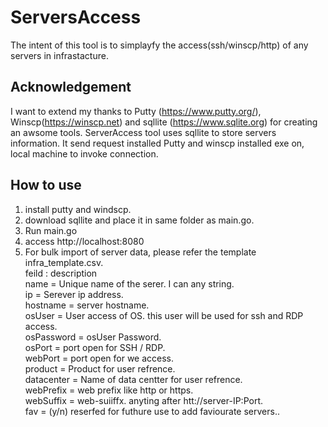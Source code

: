 # ServersAccess
The intent of this tool is to simplayfy the access(ssh/winscp/http) of any servers in infrastacture. 

## Acknowledgement
I want to extend my thanks to Putty (https://www.putty.org/), Winscp(https://winscp.net) and sqllite (https://www.sqlite.org) for creating an awsome tools.
ServerAccess tool uses sqllite to store servers information. It send request installed Putty and winscp installed exe on, local machine to invoke connection.

## How to use
1. install putty and windscp.
2. download sqllite and place it in same folder as main.go.
3. Run main.go 
4. access http://localhost:8080
5. For bulk import of server data, please refer the template infra_template.csv.<br />
  feild : description<br />
  name = Unique name of the serer. I can any string.<br />
  ip = Serever ip address.<br />
  hostname = server hostname.<br />
  osUser = User access of OS. this user will be used for ssh and RDP access.<br />
  osPassword = osUser Password.<br />
  osPort = port open for SSH / RDP.<br />
  webPort = port open for we access.<br />
  product = Product for user refrence.<br />
  datacenter = Name of data centter for user refrence.<br />
  webPrefix = web prefix like http or https.<br />
  webSuffix = web-suiiffx. anyting after htt://server-IP:Port.<br />
  fav = (y/n) reserfed for futhure use to add faviourate servers..<br />
